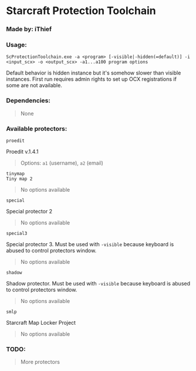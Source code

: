 # Starcraft Protection Toolchain
### Made by: iThief

### Usage:
```
ScProtectionToolchain.exe -a <program> [-visible|-hidden(=default)] -i <input_scx> -o <output_scx> -a1...a100 program options
```

Default behavior is hidden instance but it's somehow slower than visible instances. First run requires admin rights to set up OCX registrations if some are not available.

### Dependencies:
> None

### Available protectors:
```
proedit
```
Proedit v.1.4.1
> Options: `a1` (username), `a2` (email)

```
tinymap
Tiny map 2
```
> No options available

```
special
```
Special protector 2
> No options available
```
special3
```
Special protector 3. Must be used with `-visible` because keyboard is abused to control protectors window.
> No options available

```
shadow
```
Shadow protector. Must be used with `-visible` because keyboard is abused to control protectors window.
> No options available
```
smlp
```
Starcraft Map Locker Project
> No options available



### TODO:
> More protectors
